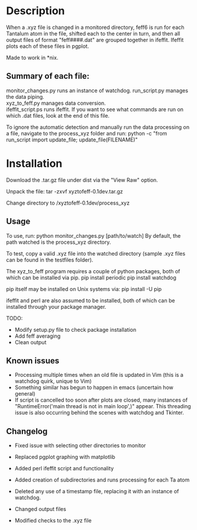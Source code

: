Description
===========
When a .xyz file is changed in a monitored directory, feff6 is run for each Tantalum atom in the file, shifted each to the center in turn, and then all output files of format "feff####.dat" are grouped together in ifeffit.  Ifeffit plots each of these files in pgplot. 

Made to work in \*nix.

Summary of each file:
------------------
monitor\_changes.py runs an instance of watchdog. 
run\_script.py manages the data piping.  
xyz\_to\_feff.py manages data conversion.  
ifeffit\_script.ps runs ifeffit.  If you want to see what commands are run on which .dat files, look at the end of this file.  

To ignore the automatic detection and manually run the data processing on a file, navigate to the process\_xyz folder and run:
python -c "from run\_script import update\_file; update\_file(FILENAME)"

Installation
===========
Download the .tar.gz file under dist via the "View Raw" option.

Unpack the file:
tar -zxvf xyztofeff-0.1dev.tar.gz

Change directory to 
/xyztofeff-0.1dev/process\_xyz

Usage
----
To use, run: python monitor\_changes.py [path/to/watch]
By default, the path watched is the process\_xyz directory.  

To test, copy a valid .xyz file into the watched directory (sample .xyz files can be found in the testfiles folder).

The xyz\_to\_feff program requires a couple of python packages, both of which can be installed via pip. 
pip install periodic
pip install watchdog

pip itself may be installed on Unix systems via:
pip install -U pip

ifeffit and perl are also assumed to be installed, both of which can be installed through your package manager.  

TODO:
- Modify setup.py file to check package installation
- Add feff averaging
- Clean output 

Known issues
----
- Processing multiple times when an old file is updated in Vim (this is a watchdog quirk, unique to Vim)
- Something similar has begun to happen in emacs (uncertain how general)
- If script is cancelled too soon after plots are closed, many instances of "RuntimeError('main thread is not in main loop',)" appear.  This threading issue is also occurring behind the scenes with watchdog and Tkinter.

Changelog 
----
- Fixed issue with selecting other directories to monitor
- Replaced pgplot graphing with matplotlib
- Added perl ifeffit script and functionality
- Added creation of subdirectories and runs processing for each Ta atom

- Deleted any use of a timestamp file, replacing it with an instance of watchdog.  
- Changed output files
- Modified checks to the .xyz file
